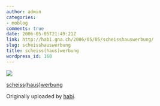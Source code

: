 ```yaml
---
author: admin
categories:
- moblog
comments: true
date: 2006-05-05T21:49:21Z
link: http://habi.gna.ch/2006/05/05/scheisshauswerbung/
slug: scheisshauswerbung
title: scheiss(haus)werbung
wordpress_id: 168
---
```


[![](http://static.flickr.com/52/141073331_c58c128ceb_m.jpg)](http://www.flickr.com/photos/habi/141073331/)
   

 
  [scheiss(haus)werbung](http://www.flickr.com/photos/habi/141073331/)
    

  Originally uploaded by [habi](http://www.flickr.com/people/habi/).
 




  

